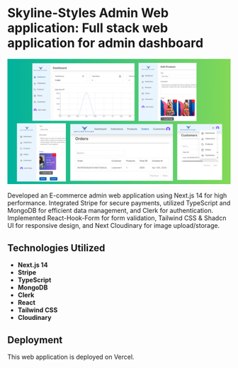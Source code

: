 # Skyline-Styles Admin Web application: Full stack web application for admin dashboard

![image](public/project3.png)

Developed an E-commerce admin web application using Next.js 14 for high performance. Integrated Stripe for secure payments, utilized TypeScript and MongoDB for efficient data management, and Clerk for authentication. Implemented React-Hook-Form for form validation, Tailwind CSS & Shadcn UI for responsive design, and Next Cloudinary for image upload/storage.

## Technologies Utilized

- **Next.js 14**
- **Stripe**
- **TypeScript**
- **MongoDB**
- **Clerk**
- **React**
- **Tailwind CSS**
- **Cloudinary**

## Deployment

This web application is deployed on Vercel. 
